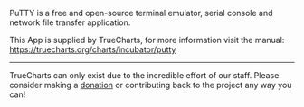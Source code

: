 PuTTY is a free and open-source terminal emulator, serial console and network file transfer application.

This App is supplied by TrueCharts, for more information visit the manual: https://truecharts.org/charts/incubator/putty

---

TrueCharts can only exist due to the incredible effort of our staff.
Please consider making a [donation](https://truecharts.org/docs/about/sponsor) or contributing back to the project any way you can!
